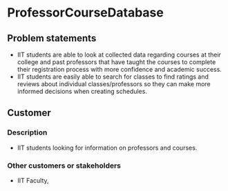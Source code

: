 # ProfessorCourseDatabase

## Problem statements
- IIT students are able to look at collected data regarding courses at their college and past professors that have taught the courses to complete their registration process with more confidence and academic success.
- IIT students are easily able to search for classes to find ratings and reviews about individual classes/professors so they can make more informed decisions when creating schedules.

## Customer
### Description
- IIT students looking for information on professors and courses.
### Other customers or stakeholders
- IIT Faculty,
